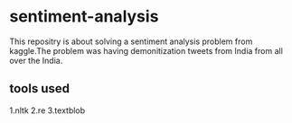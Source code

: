 # sentiment-analysis
This repositry is about solving a sentiment analysis problem from kaggle.The problem was having demonitization tweets from India from all over the India.
## tools used
1.nltk
2.re
3.textblob

